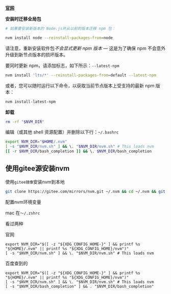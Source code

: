 **[官网](https://github.com/nvm-sh/nvm#installing-and-updating)**

**安装时迁移全局包**

```bash
# 如果要安装新版本的 Node.js并从以前的版本迁移 npm 包：

nvm install node --reinstall-packages-from=node
```

请注意，重新安装软件包*不会显式更新 npm 版本* — 这是为了确保 npm 不会意外升级到新节点版本的损坏版本。

要同时更新 npm，请添加标志，如下所示：`--latest-npm`

```bash
nvm install 'lts/*' --reinstall-packages-from=default --latest-npm
```

或者，您可以随时运行以下命令，以获取当前节点版本上受支持的最新 npm 版本：

```bash   
nvm install-latest-npm
```



**卸载**

```bash
rm -rf "$NVM_DIR"
```

编辑（或其他 shell 资源配置）并删除以下行：`~/.bashrc`

```bash
export NVM_DIR="$HOME/.nvm"
[ -s "$NVM_DIR/nvm.sh" ] && \. "$NVM_DIR/nvm.sh" # This loads nvm
[[ -r $NVM_DIR/bash_completion ]] && \. $NVM_DIR/bash_completion
```



## 使用gitee源安装nvm

使用`gitee镜像`安装nvm到本地

```bash
git clone https://gitee.com/mirrors/nvm.git ~/.nvm && cd ~/.nvm && git checkout `git describe --abbrev=0 --tags` 
```

配置nvm环境变量

mac 在`～/.zshrc`

看过两种

官网

```
export NVM_DIR="$([ -z "${XDG_CONFIG_HOME-}" ] && printf %s "${HOME}/.nvm" || printf %s "${XDG_CONFIG_HOME}/nvm")"
[ -s "$NVM_DIR/nvm.sh" ] && \. "$NVM_DIR/nvm.sh" # This loads nvm
```

百度查到的

```
export NVM_DIR="$([ -z "${XDG_CONFIG_HOME-}" ] && printf %s "${HOME}/.nvm" || printf %s "${XDG_CONFIG_HOME}/nvm")"
[ -s "$NVM_DIR/nvm.sh" ] && \. "$NVM_DIR/nvm.sh" # This loads nvm
[ -s "$NVM_DIR/bash_completion" ] && . "$NVM_DIR/bash_completion"
```

